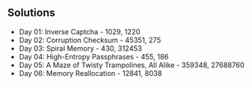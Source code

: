 ## Solutions 
* Day 01: Inverse Captcha - 1029, 1220
* Day 02: Corruption Checksum - 45351, 275
* Day 03: Spiral Memory - 430, 312453
* Day 04: High-Entropy Passphrases - 455, 186
* Day 05: A Maze of Twisty Trampolines, All Alike - 359348, 27688760
* Day 06: Memory Reallocation - 12841, 8038


